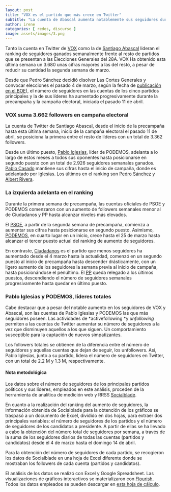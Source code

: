 ```yaml
---
layout: post
title: "VOX es el partido que más crece en Twitter"
subtitle: "La cuenta de Abascal aumenta notablemente sus seguidores durante la campaña electoral"
author: irene 
categories: [ redes, discurso ]
image: assets/images/3.png
---
```

Tanto la cuenta en Twitter de [VOX](https://twitter.com/vox_es) como la de [Santiago Abascal](https://twitter.com/Santi_ABASCAL) lideran el ranking de seguidores ganados semanalmente frente al resto de partidos que se presentan a las Elecciones Generales del 28A. VOX Ha obtenido esta última semana un 3.680 unas cifras mayores a las del resto, a pesar de reducir su cantidad la segunda semana de marzo.

Desde que Pedro Sánchez decidió disolver Las Cortes Generales y convocar elecciones el pasado 4 de marzo, según la fecha de [publicación en el BOE](https://www.boe.es/boe/dias/2019/03/05/pdfs/BOE-A-2019-3109.pdf)), el número de seguidores en las cuentas de los cinco partidos principales y la de sus líderes ha aumentado progresivamente durante la precampaña y la campaña electoral, iniciada el pasado 11 de abril. 

### VOX suma 3.662 followers en campaña electoral

<div class="flourish-embed" data-src="visualisation/295451"></div><script src="https://public.flourish.studio/resources/embed.js"></script>

La cuenta de Twitter de Santiago Abascal, desde el inicio de la precampaña hasta esta última semana, inicio de la campaña electoral el pasado 11 de abril, se posiciona la primera entre el resto de líderes con un total de 3.362 followers.

Desde un último puesto, [Pablo Iglesias](https://twitter.com/Pablo_Iglesias_), líder de PODEMOS, adelanta a lo largo de estos meses a todos sus oponentes hasta posicionarse en segundo puesto con un total de 2.926 seguidores semanales ganados. [Pablo Casado](https://twitter.com/pablocasado_) mantiene sus cifras hasta el inicio de campaña, donde es adelantado por Iglesias. Los últimos en el ranking son [Pedro Sánchez](https://twitter.com/sanchezcastejon) y [Albert Rivera](https://twitter.com/Albert_Rivera). 

### La izquierda adelanta en el ranking

<div class="flourish-embed" data-src="visualisation/299351"></div><script src="https://public.flourish.studio/resources/embed.js"></script>

Durante la primera semana de precampaña, las cuentas oficiales de PSOE y PODEMOS comenzaron con un aumento de followers semanales menor al de Ciudadanos y PP hasta alcanzar niveles más elevados. 

El [PSOE](https://twitter.com/PSOE), a partir de la segunda semana de precampaña, comienza a aumentar sus cifras hasta posicionarse en segundo puesto. Asimismo, [PODEMOS](https://twitter.com/ahorapodemos), en cuarto lugar en un inicio, crece hasta el 25 de marzo hasta alcanzar el tercer puesto actual del ranking de aumento de seguidores.

En contraste, [Ciudadanos](https://twitter.com/CiudadanosCs) es el partido que menos seguidores ha aumentado desde el 4 marzo hasta la actualidad, comenzó en un segundo puesto al inicio de precampaña hasta descender drásticamente, con un ligero aumento de los seguidores la semana previa al inicio de campaña, hasta posicionándose el penúltimo. El [PP](https://twitter.com/populares) queda relegado a los últimos puestos, descendiendo el número de seguidores semanales progresivamente hasta quedar en último puesto.

### Pablo Iglesias y PODEMOS, líderes totales

Cabe destacar que a pesar del notable aumento en los seguidores de VOX y Abascal, son las cuentas de Pablo Iglesias y PODEMOS las que más seguidores poseen. Las actividades de *activefollowing *y *unfollowing* permiten a las cuentas de Twitter aumentar su número de seguidores a la vez que disminuyen aquellos a los que siguen. Un comportamiento susceptible para la captación de nuevos simpatizantes. 

<div class="flourish-embed" data-src="visualisation/300604"></div><script src="https://public.flourish.studio/resources/embed.js"></script>

Los followers totales se obtienen de la diferencia entre el número de seguidores y aquellas cuentas que dejan de seguir, los unfollowers. Así, Pablo Iglesias, junto a su partido, lidera el número de seguidores en Twitter, con un total de 2.2 M y 1.3 M, respectivamente.

<div class="alert alert-secondary" role="alert">
  <h4 class="alert-heading">Nota metodológica</h4>
  <p>Los datos sobre el número de seguidores de los principales partidos políticos y sus líderes, empleados en este análisis, proceden de la herramienta de analítica de medición web y RRSS <a href="https://www.google.com/url?q=https://socialblade.com/twitter/&amp;sa=D&amp;ust=1555429004402000">Socialblade</a>.</p>
  <p>En cuanto a la realización del ranking del aumento de seguidores, la información obtenida de Socialblade para la obtención de los gráficos se traspasó a un documento de Excel, dividido en dos hojas, para extraer dos principales variables: el número de seguidores de los partidos y el número de seguidores de los candidatos a presidente. A partir de ellas se ha llevado a cabo la obtención del número total de seguidores por semana, a través de la suma de los seguidores diarios de todas las cuentas (partidos y candidatos) desde el 4 de marzo hasta el domingo 14 de abril.</p>
  <p>Para la obtención del número de seguidores de cada partido, se recogieron los datos de Socialblade en una hoja de Excel diferente donde se mostraban los followers de cada cuenta (partidos y candidatos).</p>
  <p>El análisis de los datos se realizó con Excel y Google Spreadsheet. Las visualizaciones de gráficos interactivos se materializaron con <a href="https://flourish.studio/">Flourish</a>. Todos los datos empleados se pueden descargar en <a href="https://docs.google.com/spreadsheets/d/14sndkp1rUlVYaqFKeoilzXKPHQL728KZY0doWR-7Lz4/edit?usp=sharing">esta hoja de cálculo</a>.</p>
</div>


 




